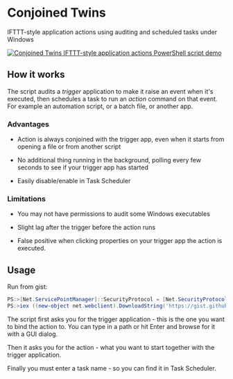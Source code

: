 # Conjoined Twins
IFTTT-style application actions using auditing and scheduled tasks under Windows

[![Conjoined Twins IFTTT-style application actions PowerShell script demo](https://i.imgur.com/xksCV3w.gif)](https://i.imgur.com/xksCV3w.gifv)

## How it works
The script audits a _trigger_ application to make it raise an event when it's executed, then schedules a task to run an _action_ command on that event. For example an automation script, or a batch file, or another app.

### Advantages

- Action is always conjoined with the trigger app, even when it starts from opening a file or from another script

- No additional thing running in the background, polling every few seconds to see if your trigger app has started

- Easily disable/enable in Task Scheduler

### Limitations

- You may not have permissions to audit some Windows executables

- Slight lag after the trigger before the action runs

- False positive when clicking properties on your trigger app the action is executed. 

## Usage

Run from gist:

```powershell
PS:>[Net.ServicePointManager]::SecurityProtocol = [Net.SecurityProtocolType]::Tls12
PS:>iex ((new-object net.webclient).DownloadString('https://gist.github.com/akaleeroy/01ddea07dc51bb2b0509/raw/conjoinedtwins.ps1'))
```
The script first asks you for the trigger application - this is the one you want to bind the action to.
You can type in a path or hit Enter and browse for it with a GUI dialog.

Then it asks you for the action - what you want to start together with the trigger application.

Finally you must enter a task name - so you can find it in Task Scheduler.
